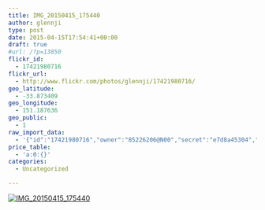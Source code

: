 ```yaml
---
title: IMG_20150415_175440
author: glennji
type: post
date: 2015-04-15T17:54:41+00:00
draft: true
#url: /?p=13850
flickr_id:
  - 17421980716
flickr_url:
  - http://www.flickr.com/photos/glennji/17421980716/
geo_latitude:
  - -33.873409
geo_longitude:
  - 151.187636
geo_public:
  - 1
raw_import_data:
  - '{"id":"17421980716","owner":"85226206@N00","secret":"e7d8a45304","server":"8714","farm":9,"title":"IMG_20150415_175440","ispublic":0,"isfriend":0,"isfamily":0,"description":{"_content":""},"dateupload":"1431161474","lastupdate":"1431161487","datetaken":"2015-04-15 17:54:41","datetakengranularity":"0","datetakenunknown":"0","ownername":"glennji","tags":"","machine_tags":"","originalsecret":"2a7098d171","originalformat":"jpg","latitude":"-33.873409","longitude":"151.187636","accuracy":"16","context":0,"place_id":"l.QVuZdTVLuv9sjv1A","woeid":"26198452","geo_is_family":0,"geo_is_friend":0,"geo_is_contact":0,"geo_is_public":0,"media":"photo","media_status":"ready","url_o":"https://farm9.staticflickr.com/8714/17421980716_2a7098d171_o.jpg","height_o":"3120","width_o":"4208"}'
price_table:
  - 'a:0:{}'
categories:
  - Uncategorized

---
```

<p class="flickr-image">
  <a href="http://www.flickr.com/photos/glennji/17421980716/" class="flickr-link"><img src="http://i2.wp.com/glennji.com/wp-content/uploads/2015/04/17421980716_2a7098d171_o.jpg?fit=1024%2C1024" width="" height="" alt="IMG_20150415_175440" class="keyring-img" /></a>
</p>
